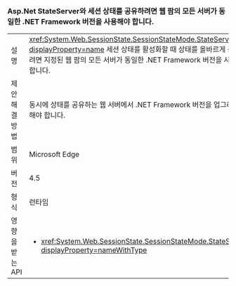 ### <a name="sharing-session-state-with-aspnet-stateserver-requires-all-servers-in-the-web-farm-to-use-the-same-net-framework-version"></a>Asp.Net StateServer와 세션 상태를 공유하려면 웹 팜의 모든 서버가 동일한 .NET Framework 버전을 사용해야 합니다.

|   |   |
|---|---|
|설명|<xref:System.Web.SessionState.SessionStateMode.StateServer?displayProperty=name> 세션 상태를 활성화할 때 상태를 올바르게 공유하려면 지정된 웹 팜의 모든 서버가 동일한 .NET Framework 버전을 사용해야 합니다.|
|제안 해결 방법|동시에 상태를 공유하는 웹 서버에서 .NET Framework 버전을 업그레이드해야 합니다.|
|범위|Microsoft Edge|
|버전|4.5|
|형식|런타임|
|영향을 받는 API|<ul><li><xref:System.Web.SessionState.SessionStateMode.StateServer?displayProperty=nameWithType></li></ul>|

